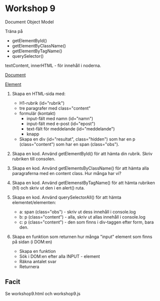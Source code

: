 # Workshop 9

Document Object Model

Träna på

- getElementById()
- getElementByClassName()
- getElementByTagName()
- querySelector()

textContent, innerHTML - för innehåll i noderna.

[Document](https://developer.mozilla.org/en-US/docs/Web/API/Document)

[Element](https://developer.mozilla.org/en-US/docs/Web/API/Element)

1. Skapa en HTML-sida med:

   - H1-rubrik (id="rubrik")
   - tre paragrafer med class="content"
   - formulär (kontakt)
     - input-fält med namn (id="namn")
     - input-fält med e-post (id="epost")
     - text-fält för meddelande (id="meddelande")
     - knapp
   - Skapa en div (id="resultat", class="hidden") som har en p (class="content") som har en span (class="obs").

2. Skapa en kod. Använd getElementById() för att hämta din rubrik. Skriv rubriken till consolen.
3. Skapa en kod. Använd getElementsByClassName() för att hämta alla paragraferna med en content class. Hur många har vi?
4. Skapa en kod. Använd getElemenstByTagName() för att hämta rubriken (h1) och skriv ut den i en alert() ruta.
5. Skapa en kod. Använd querySelectorAll() för att hämta elementet/elementen:
   - a: span (class="obs") - skriv ut dess innehåll i console.log
   - b: p (class="content") - alla, skriv ut allas innehåll i console.log
   - c: p (class="content") - den som finns i div-taggen efter form, bara den.
6. Skapa en funktion som returnen hur många "input" element som finns på sidan (i DOM:en)
   - Skapa en funktion
   - Sök i DOM:en efter alla INPUT - element
   - Räkna antalet svar
   - Returnera

## Facit

Se workshop9.html och workshop9.js

